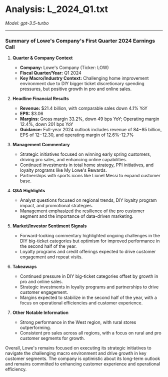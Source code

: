 # Analysis: L_2024_Q1.txt

*Model: gpt-3.5-turbo*

---

### Summary of Lowe's Company's First Quarter 2024 Earnings Call

1. **Quarter & Company Context**
   - **Company:** Lowe's Company (Ticker: LOW)
   - **Fiscal Quarter/Year:** Q1 2024
   - **Key Macro/Industry Context:** Challenging home improvement environment due to DIY bigger ticket discretionary spending pressures, but positive growth in pro and online sales.

2. **Headline Financial Results**
   - **Revenue:** $21.4 billion, with comparable sales down 4.1% YoY
   - **EPS:** $3.06
   - **Margins:** Gross margin 33.2%, down 49 bps YoY; Operating margin 12.4%, down 201 bps YoY
   - **Guidance:** Full-year 2024 outlook includes revenue of $84-$85 billion, EPS of $12-$12.30, and operating margin of 12.6%-12.7%

3. **Management Commentary**
   - Strategic initiatives focused on winning early spring customers, driving pro sales, and enhancing online capabilities.
   - Continued investments in total home strategy, PPI initiatives, and loyalty programs like My Lowe's Rewards.
   - Partnerships with sports icons like Lionel Messi to expand customer base.

4. **Q&A Highlights**
   - Analyst questions focused on regional trends, DIY loyalty program impact, and promotional strategies.
   - Management emphasized the resilience of the pro customer segment and the importance of data-driven marketing.

5. **Market/Investor Sentiment Signals**
   - Forward-looking commentary highlighted ongoing challenges in the DIY big-ticket categories but optimism for improved performance in the second half of the year.
   - Loyalty programs and credit offerings expected to drive customer engagement and repeat visits.

6. **Takeaways**
   - Continued pressure in DIY big-ticket categories offset by growth in pro and online sales.
   - Strategic investments in loyalty programs and partnerships to drive customer engagement.
   - Margins expected to stabilize in the second half of the year, with a focus on operational efficiencies and customer experience.

7. **Other Notable Information**
   - Strong performance in the West region, with rural stores outperforming.
   - Consistent pro sales across all regions, with a focus on rural and pro customer segments for growth.

Overall, Lowe's remains focused on executing its strategic initiatives to navigate the challenging macro environment and drive growth in key customer segments. The company is optimistic about its long-term outlook and remains committed to enhancing customer experience and operational efficiency.